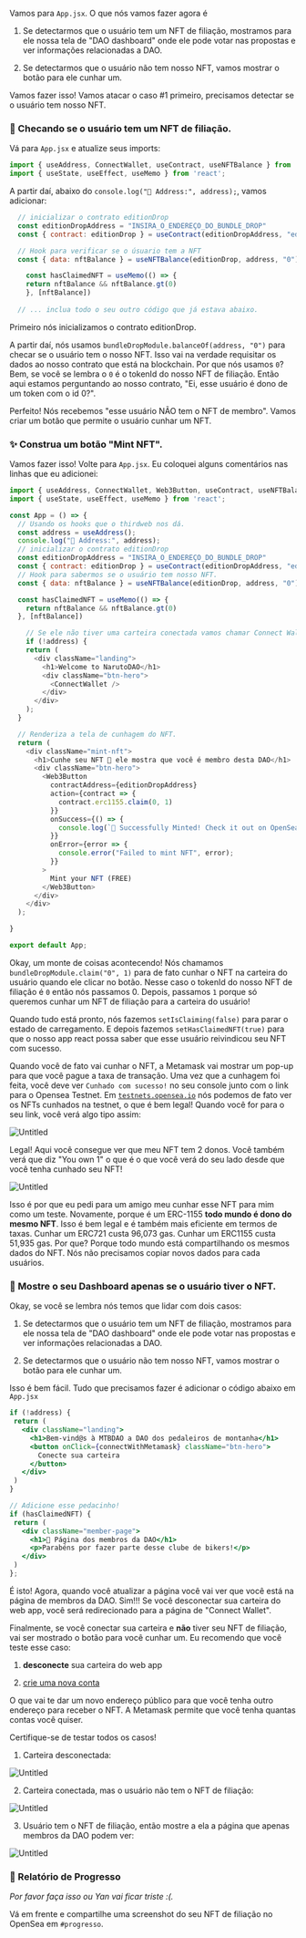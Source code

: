 Vamos para `App.jsx`. O que nós vamos fazer agora é

1) Se detectarmos que o usuário tem um NFT de filiação, mostramos para ele nossa tela de "DAO dashboard" onde ele pode votar nas propostas e ver informações relacionadas a DAO.

2) Se detectarmos que o usuário não tem nosso NFT, vamos mostrar o botão para ele cunhar um.

Vamos fazer isso! Vamos atacar o caso #1 primeiro, precisamos detectar se o usuário tem nosso NFT.

### 🤔 Checando se o usuário tem um NFT de filiação.

Vá para `App.jsx` e atualize seus imports:

```jsx
import { useAddress, ConnectWallet, useContract, useNFTBalance } from '@thirdweb-dev/react';
import { useState, useEffect, useMemo } from 'react';
```

A partir daí, abaixo do `console.log("👋 Address:", address);`, vamos adicionar:

```jsx
  // inicializar o contrato editionDrop
  const editionDropAddress = "INSIRA_O_ENDEREÇO_DO_BUNDLE_DROP"
  const { contract: editionDrop } = useContract(editionDropAddress, "edition-drop");

  // Hook para verificar se o úsuario tem a NFT
  const { data: nftBalance } = useNFTBalance(editionDrop, address, "0")

    const hasClaimedNFT = useMemo(() => {
    return nftBalance && nftBalance.gt(0)
    }, [nftBalance])
    
  // ... inclua todo o seu outro código que já estava abaixo.
```

Primeiro nós inicializamos o contrato editionDrop.

A partir daí, nós usamos `bundleDropModule.balanceOf(address, "0")` para checar se o usuário tem o nosso NFT. Isso vai na verdade requisitar os dados ao nosso contrato que está na blockchain. Por que nós usamos `0`? Bem, se você se lembra o `0` é o tokenId do nosso NFT de filiação. Então aqui estamos perguntando ao nosso contrato, "Ei, esse usuário é dono de um token com o id 0?".

Perfeito! Nós recebemos "esse usuário NÃO tem o NFT de membro". Vamos criar um botão que permite o usuário cunhar um NFT.

### ✨ Construa um botão "Mint NFT".

Vamos fazer isso! Volte para `App.jsx`. Eu coloquei alguns comentários nas linhas que eu adicionei:

```javascript
import { useAddress, ConnectWallet, Web3Button, useContract, useNFTBalance } from '@thirdweb-dev/react';
import { useState, useEffect, useMemo } from 'react';

const App = () => {
  // Usando os hooks que o thirdweb nos dá.
  const address = useAddress();
  console.log("👋 Address:", address);
  // inicializar o contrato editionDrop
  const editionDropAddress = "INSIRA_O_ENDEREÇO_DO_BUNDLE_DROP"
  const { contract: editionDrop } = useContract(editionDropAddress, "edition-drop");
  // Hook para sabermos se o usuário tem nosso NFT.
  const { data: nftBalance } = useNFTBalance(editionDrop, address, "0")

  const hasClaimedNFT = useMemo(() => {
    return nftBalance && nftBalance.gt(0)
  }, [nftBalance])

    // Se ele não tiver uma carteira conectada vamos chamar Connect Wallet
    if (!address) {
    return (
      <div className="landing">
        <h1>Welcome to NarutoDAO</h1>
        <div className="btn-hero">
          <ConnectWallet />
        </div>
      </div>
    );
  }

  // Renderiza a tela de cunhagem do NFT.
  return (
    <div className="mint-nft">
      <h1>Cunhe seu NFT 🍪 ele mostra que você é membro desta DAO</h1>
      <div className="btn-hero">
        <Web3Button 
          contractAddress={editionDropAddress}
          action={contract => {
            contract.erc1155.claim(0, 1)
          }}
          onSuccess={() => {
            console.log(`🌊 Successfully Minted! Check it out on OpenSea: https://testnets.opensea.io/assets/${editionDrop.getAddress()}/0`);
          }}
          onError={error => {
            console.error("Failed to mint NFT", error);
          }}
        >
          Mint your NFT (FREE)
        </Web3Button>
      </div>
    </div>
  );

}

export default App;

```

Okay, um monte de coisas acontecendo! Nós chamamos `bundleDropModule.claim("0", 1)` para de fato cunhar o NFT na carteira do usuário quando ele clicar no botão. Nesse caso o tokenId do nosso NFT de filiação é `0` então nós passamos 0. Depois, passamos `1` porque só queremos cunhar um NFT de filiação para a carteira do usuário!

Quando tudo está pronto, nós fazemos `setIsClaiming(false)` para parar o estado de carregamento. E depois fazemos `setHasClaimedNFT(true)` para que o nosso app react possa saber que esse usuário reivindicou seu NFT com sucesso.

Quando você de fato vai cunhar o NFT, a Metamask vai mostrar um pop-up para que você pague a taxa de transação. Uma vez que a cunhagem foi feita, você deve ver `Cunhado com sucesso!` no seu console junto com o link para o Opensea Testnet. Em [`testnets.opensea.io`](http://testnets.opensea.io/) nós podemos de fato ver os NFTs cunhados na testnet, o que é bem legal! Quando você for para o seu link, você verá algo tipo assim:

![Untitled](https://i.imgur.com/9sASxQT.png)

Legal! Aqui você consegue ver que meu NFT tem 2 donos. Você também verá que diz "You own 1" o que é o que você verá do seu lado desde que você tenha cunhado seu NFT!

![Untitled](https://i.imgur.com/j0lOE7P.png)

Isso é por que eu pedi para um amigo meu cunhar esse NFT para mim como um teste. Novamente, porque é um ERC-1155 **todo mundo é dono do mesmo NFT**. Isso é bem legal e é também mais eficiente em termos de taxas. Cunhar um ERC721 custa 96,073 gas. Cunhar um ERC1155 custa 51,935 gas. Por que? Porque todo mundo está compartilhando os mesmos dados do NFT. Nós não precisamos copiar novos dados para cada usuários.

### 🛑 Mostre o seu Dashboard apenas se o usuário tiver o NFT.

Okay, se você se lembra nós temos que lidar com dois casos:

1) Se detectarmos que o usuário tem um NFT de filiação, mostramos para ele nossa tela de "DAO dashboard" onde ele pode votar nas propostas e ver informações relacionadas a DAO.

2) Se detectarmos que o usuário não tem nosso NFT, vamos mostrar o botão para ele cunhar um.

Isso é bem fácil. Tudo que precisamos fazer é adicionar o código abaixo em `App.jsx`

```jsx
if (!address) {
 return (
   <div className="landing">
     <h1>Bem-vind@s à MTBDAO a DAO dos pedaleiros de montanha</h1>
     <button onClick={connectWithMetamask} className="btn-hero">
       Conecte sua carteira
     </button>
   </div>
 )
}

// Adicione esse pedacinho!
if (hasClaimedNFT) {
 return (
   <div className="member-page">
     <h1>🚴 Página dos membros da DAO</h1>
     <p>Parabéns por fazer parte desse clube de bikers!</p>
   </div>
 )
};
```

É isto! Agora, quando você atualizar a página você vai ver que você está na página de membros da DAO. Sim!!! Se você desconectar sua carteira do web app, você será redirecionado para a página de "Connect Wallet".

Finalmente, se você conectar sua carteira e **não** tiver seu NFT de filiação, vai ser mostrado o botão para você cunhar um. Eu recomendo que você teste esse caso:

1) **desconecte** sua carteira do web app

2) [crie uma nova conta](https://metamask.zendesk.com/hc/en-us/articles/360015289452-How-to-create-an-additional-account-in-your-MetaMask-wallet) 

O que vai te dar um novo endereço público para que você tenha outro endereço para receber o NFT. A Metamask permite que você tenha quantas contas você quiser.

Certifique-se de testar todos os casos!

1) Carteira desconectada:

![Untitled](https://i.imgur.com/T5M76f8.png)

2) Carteira conectada, mas o usuário não tem o NFT de filiação:

![Untitled](https://i.imgur.com/d7xq0pc.png)

3) Usuário tem o NFT de filiação, então mostre a ela a página que apenas membros da DAO podem ver:

![Untitled](https://i.imgur.com/p7oUlSS.png)

### 🚨 Relatório de Progresso

*Por favor faça isso ou Yan vai ficar triste :(.*

Vá em frente e compartilhe uma screenshot do seu NFT de filiação no OpenSea em `#progresso`.